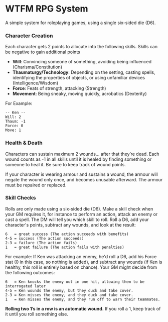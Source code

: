 # WTFM RPG System
A simple system for roleplaying games, using a single six-sided die (D6).

### Character Creation
Each character gets 2 points to allocate into the following skills.
Skills can be negative to gain additional points
- **Will**: Convincing someone of something, avoiding being influenced (Charisma/Constitution)
- **Thaumaturgy/Technology**: Depending on the setting, casting spells, identifying the properties of objects, or using unfamiliar devices (Intelligence/Wisdom)
- **Force**: Feats of strength, attacking (Strength)
- **Movement**: Being sneaky, moving quickly, acrobatics (Dexterity)

For Example:
```
-- Ken --
Will: 2
Thaum: -1
Force: 0
Move: 1
```


### Health & Death
Characters can sustain maximum 2 wounds… after that they’re dead.
Each wound counts as -1 in all skills until it is healed by finding something or someone to heal it.
Be sure to keep track of wound points.

If your character is wearing armour and sustains a wound, the armour will negate the wound only once, and becomes unusable afterward. The armour must be repaired or replaced.


### Skill Checks
Rolls are only made using a six-sided die (D6). Make a skill check when your GM requires it, for instance to perform an action, attack an enemy or cast a spell. The DM will tell you which skill to roll. Roll a D6, add your character's points, subtract any wounds, and look at the result:

```
6   = great success (The action succeeds with benefits)
4-5 = success (The action succeeds)
2-3 = failure (The action fails)
1   = great failure (The action fails with penalties)
```

For example: If Ken was attacking an enemy, he'd roll a D6, add his Force stat (0 in this case, so nothing is added), and subtract any wounds (if Ken is healthy, this roll is entirely based on chance).
Your GM might decide from the following outcomes:

```
6   = Ken knocks the enemy out in one hit, allowing them to be interrogated later
4-5 = Ken wounds the enemy, but they duck and take cover.
2-3 = Ken misses the enemy, and they duck and take cover.
1   = Ken misses the enemy, and they run off to warn their teammates.
```

**Rolling two 1’s in a row is an automatic wound.** If you roll a 1, keep track of it until you roll something else.
